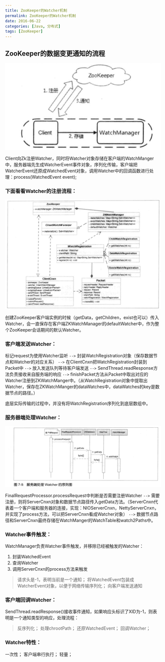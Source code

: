 ```yaml
---
title: ZooKeeper的Watcher机制
permalink: ZooKeeper的Watcher机制
date: 2016-06-22
categories: [Java, 分布式]
tags: [ZooKeeper]
---
```


## ZooKeeper的数据变更通知的流程

![](https://raw.githubusercontent.com/arthinking/arthinking.github.io/blog/source/_posts/distributed/zookeeper/media/14637082969106.jpg)

Client向Zk注册Watcher，同时将Watcher对象存储在客户端的WatchManger中，服务器端先生成WatcherEvent事件对象，序列化传输，客户端把WatcherEvent还原成WatchedEvent对象，调用Watcher中的回调函数进行处理：process(WatchedEvent event);

### 下面看看Watcher的注册流程：

![](https://raw.githubusercontent.com/arthinking/arthinking.github.io/blog/source/_posts/distributed/zookeeper/media/14639013873032.jpg)

创建ZooKeeper客户端实例的时候（getData，getChildren，exist也可以）传入Watcher，会一直保存在客户端ZKWatchManager的defaultWatcher中，作为整个ZooKeeper会话期间的默认Watcher。

### 客户端发送Watcher：

标记request为使用Watcher监听 `-->` 封装WatchRegistration对象（保存数据节点和Watcher的对应关系） `-->` 在ClientCnxn把WatchRegistration封装到Packet中 `-->` 放入发送队列等待客户端发送 `-->` SendThread.readResponse方法负责接收来自服务端的响应 `-->` finishPacket方法从Packet中取出对应的Watcher注册到ZKWatchManger中。（从WatchRegistration对象中提取出Watcher，保存在ZKWatchManger的dataWatches中，dataWatches的key是数据节点的路径。）

底层实际传输的过程中，并没有将WatchRegistration序列化到底层数组中。

### 服务器端处理Watcher：

![](https://raw.githubusercontent.com/arthinking/arthinking.github.io/blog/source/_posts/distributed/zookeeper/media/14639299467699.jpg)

FinalRequestProcessor.processRequest中判断是否需要注册Watcher `-->` 需要注册，则将ServerCnxn对象和数据节点路径传入getData方法。（ServerCnxn代表着一个客户端和服务器的连接，实现：NIOServerCnxn，NettyServerCnxn，并实现了process方法，可以把ServerCnxn看成Watcher对象） `-->` 数据节点路径和ServerCnxn最终存储在WatchManger的WatchTable和watch2Paths中。

### Watcher事件触发：

WatchManager负责Watcher事件触发，并移除已经被触发的Watcher：
1. 封装WatchedEvent
2. 查询Watcher
3. 调用ServerCnxn的process方法来触发
> 请求头是-1，表明当前是一个通知；
> 将WatchedEvent包装成WatcherEvent对象，以便于网络传输序列化；
> 向客户端发送通知

### 客户端回调Watcher：

SendThread.readResponse()接收事件通知，如果响应头标识了XID为-1，则表明是一个通知类型的响应，处理流程：

> 反序列化；
> 处理chrootPath；
> 还原WatchedEvent；
> 回调Watcher；

### Watcher特性：

一次性；
客户端串行执行；
轻量；




